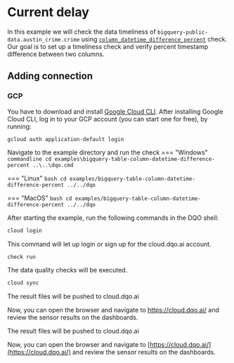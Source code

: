 # Current delay

In this example we will check the data timeliness of `bigquery-public-data.austin_crime.crime` using
[`column_datetime_difference_percent`](../../../check_reference/timeliness/column_datetime_difference_percent/column_datetime_difference_percent.md) check.
Our goal is to set up a timeliness check and verify percent timestamp difference between two columns.

## Adding connection
### GCP
You have to download and install [Google Cloud CLI](https://cloud.google.com/sdk/docs/install).
After installing Google Cloud CLI, log in to your GCP account (you can start one for free), by running:

```commandline
gcloud auth application-default login
```

Navigate to the example directory and run the check
=== "Windows"
    ```commandline
    cd examples\bigquery-table-column-datetime-difference-percent
    ..\..\dqo.cmd
    ```

=== "Linux"
    ```bash
    cd examples/bigquery-table-column-datetime-difference-percent
    ../../dqo
    ```

=== "MacOS"
    ```bash
    cd examples/bigquery-table-column-datetime-difference-percent
    ../../dqo
    ```

After starting the example, run the following commands in the DQO shell:
```bash
cloud login
```
This command will let up login or sign up for the cloud.dqo.ai account.

```bash
check run
```
The data quality checks will be executed.
```bash
cloud sync
```
The result files will be pushed to cloud.dqo.ai

Now, you can open the browser and navigate to https://cloud.dqo.ai/ and review the sensor results on the dashboards.

The result files will be pushed to cloud.dqo.ai

Now, you can open the browser and navigate to [https://cloud.dqo.ai/](https://cloud.dqo.ai/)
and review the sensor results on the dashboards.